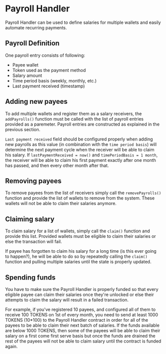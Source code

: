 # Payroll Handler

Payroll Handler can be used to define salaries for multiple wallets and easily automate recurring payments.

## Payroll Definition

One payroll entry consists of following:

- Payee wallet
- Token used as the payment method
- Salary amount
- Time period basis (weekly, monthly, etc.)
- Last payment received (timestamp)

## Adding new payees

To add multiple wallets and register them as a salary receivers, the `addPayrolls()` function must be called with the list of payroll entries provided as a paremeter. Payroll entries are constructed as explained in the previous section.

`Last payment received` field should be configured properly when adding new payrolls as this value (in combination with the `time period basis`) will determine the next payment cycle when the receiver will be able to claim his salary. If `lastPaymentReceived = now()` and `timePeriodBasis = 1 month`, the receiver will be able to claim his first payment exactly after one month has passed, and then every other month after that.

## Removing payees

To remove payees from the list of receivers simply call the `removePayrolls()` function and provide the list of wallets to remove from the system. These wallets will not be able to claim their salaries anymore.

## Claiming salary

To claim salary for a list of wallets, simply call the `claim()` function and provide this list. Provided wallets must be eligible to claim their salaries or else the transaction will fail.

If payee has forgotten to claim his salary for a long time (is this ever going to happen?), he will be able to do so by repeatedly calling the `claim()` function and pulling multiple salaries until the state is properly updated.

## Spending funds

You have to make sure the Payroll Handler is properly funded so that every eligible payee can claim their salaries once they're unlocked or else their attempts to claim the salary will result in a failed transaction.

For example, if you've registered 10 payees, and configured all of them to receive 100 TOKENS on 1st of every month, you need to send at least 1000 TOKENS (10*100) to the Payroll Handler contract in order for all of the payees to be able to claim their next batch of salaries. If the funds available are below 1000 TOKENS, then some of the payees will be able to claim their salary on a first come first serve basis but once the funds are drained the rest of the payees will not be able to claim salary until the contract is funded again.

